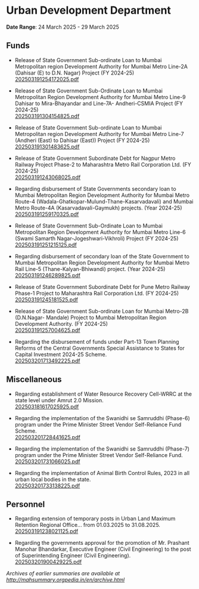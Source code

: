 # Urban Development Department

**Date Range**: 24 March 2025 - 29 March 2025


## Funds
- Release of State Government Sub-ordinate Loan to Mumbai Metropolitan region Development Authority for Mumbai Metro Line-2A (Dahisar (E) to D.N. Nagar) Project (FY 2024-25)\
  [202503191254172025.pdf](https://gr.maharashtra.gov.in/Site/Upload/Government%20Resolutions/English/202503191254172025.pdf)

- Release of State Government Sub-Ordinate Loan to Mumbai Metropolitan Region Development Authority for Mumbai Metro Line-9 Dahisar to Mira-Bhayandar and Line-7A- Andheri-CSMIA Project (FY 2024-25)\
  [202503191304154825.pdf](https://gr.maharashtra.gov.in/Site/Upload/Government%20Resolutions/English/202503191304154825.pdf)

- Release of State Government Sub-ordinate Loan to Mumbai Metropolitan region Development Authority for Mumbai Metro Line-7 (Andheri (East) to Dahisar (East)) Project (FY 2024-25)\
  [202503191301483625.pdf](https://gr.maharashtra.gov.in/Site/Upload/Government%20Resolutions/English/202503191301483625.pdf)

- Release of State Government Subordinate Debt for Nagpur Metro Railway Project Phase-2 to Maharashtra Metro Rail Corporation Ltd. (FY 2024-25)\
  [202503191243068025.pdf](https://gr.maharashtra.gov.in/Site/Upload/Government%20Resolutions/English/202503191243068025.pdf)

- Regarding disbursement of State Governments secondary loan to Mumbai Metropolitan Region Development Authority for Mumbai Metro Route-4 (Wadala-Ghatkopar-Mulund-Thane-Kasarvadavali) and Mumbai Metro Route-4A (Kasarvadavali-Gaymukh) projects. (Year 2024-25)\
  [202503191259170325.pdf](https://gr.maharashtra.gov.in/Site/Upload/Government%20Resolutions/English/202503191259170325.pdf)

- Release of State Government Sub-Ordinate Loan to Mumbai Metropolitan Region Development Authority for Mumbai Metro Line-6 (Swami Samarth Nagar-Jogeshwari-Vikhroli) Project (FY 2024-25)\
  [202503191251215125.pdf](https://gr.maharashtra.gov.in/Site/Upload/Government%20Resolutions/English/202503191251215125.pdf)

- Regarding disbursement of secondary loan of the State Government to Mumbai Metropolitan Region Development Authority for Mumbai Metro Rail Line-5 (Thane-Kalyan-Bhiwandi) project. (Year 2024-25)\
  [202503191246289825.pdf](https://gr.maharashtra.gov.in/Site/Upload/Government%20Resolutions/English/202503191246289825.pdf)

- Release of State Government Subordinate Debt for Pune Metro Railway Phase-1 Project to Maharashtra Rail Corporation Ltd. (FY 2024-25)\
  [202503191245181525.pdf](https://gr.maharashtra.gov.in/Site/Upload/Government%20Resolutions/English/202503191245181525.pdf)

- Release of State Government Sub-ordinate Loan for Mumbai Metro-2B (D.N.Nagar- Mandale) Project to Mumbai Metropolitan Region Development Authority. (FY 2024-25)\
  [202503191257004625.pdf](https://gr.maharashtra.gov.in/Site/Upload/Government%20Resolutions/English/202503191257004625.pdf)

- Regarding the disbursement of funds under Part-13 Town Planning Reforms of the Central Governments Special Assistance to States for Capital Investment 2024-25 Scheme.\
  [202503201713492225.pdf](https://gr.maharashtra.gov.in/Site/Upload/Government%20Resolutions/English/202503201713492225.pdf)

## Miscellaneous
- Regarding establishment of Water Resource Recovery Cell-WRRC at the state level under Amrut 2.0 Mission.\
  [202503181617025925.pdf](https://gr.maharashtra.gov.in/Site/Upload/Government%20Resolutions/English/202503181617025925.pdf)

- Regarding the implementation of the Swanidhi se Samruddhi (Phase-6) program under the Prime Minister Street Vendor Self-Reliance Fund Scheme.\
  [202503201728441625.pdf](https://gr.maharashtra.gov.in/Site/Upload/Government%20Resolutions/English/202503201728441625.pdf)

- Regarding the implementation of the Swanidhi se Samruddhi (Phase-7) program under the Prime Minister Street Vendor Self-Reliance Fund.\
  [202503201731066025.pdf](https://gr.maharashtra.gov.in/Site/Upload/Government%20Resolutions/English/202503201731066025.pdf)

- Regarding the implementation of Animal Birth Control Rules, 2023 in all urban local bodies in the state.\
  [202503201733138225.pdf](https://gr.maharashtra.gov.in/Site/Upload/Government%20Resolutions/English/202503201733138225.pdf)

## Personnel
- Regarding extension of temporary posts in Urban Land Maximum Retention Regional Office... from 01.03.2025 to 31.08.2025.\
  [202503191238021125.pdf](https://gr.maharashtra.gov.in/Site/Upload/Government%20Resolutions/English/202503191238021125.pdf)

- Regarding the governments approval for the promotion of Mr. Prashant Manohar Bhandarkar, Executive Engineer (Civil Engineering) to the post of Superintending Engineer (Civil Engineering).\
  [202503201900429225.pdf](https://gr.maharashtra.gov.in/Site/Upload/Government%20Resolutions/English/202503201900429225.pdf)


*Archives of earlier summaries are available at http://mahsummary.orgpedia.in/en/archive.html*